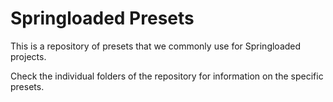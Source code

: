 # Springloaded Presets

This is a repository of presets that we commonly use for Springloaded projects.

Check the individual folders of the repository for information on the specific presets.
